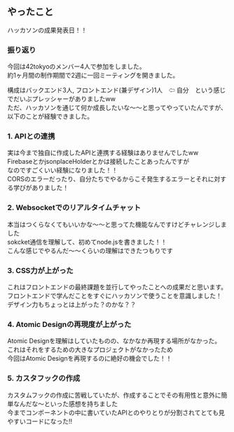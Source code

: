 ## やったこと
ハッカソンの成果発表日！！  

### 振り返り
今回は42tokyoのメンバー4人で参加をしました。  
約1ヶ月間の制作期間で2週に一回ミーティングを開きました。  

構成はバックエンド3人, フロントエンド(兼デザイン)1人　⇦ 自分　という感じでだいぶプレッシャーがありましたww  
ただ、ハッカソンを通じて何か成長したいな〜〜と思ってやっていたんですが、以下のことが経験できました。

### 1. APIとの連携
実は今まで独自に作成したAPIと連携する経験はありませんでしたww  
FirebaseとかjsonplaceHolderとかは接続したことあったんですが  
なのですごくいい経験になりました！！  
CORSのエラーだったり、自分たちでやるからこそ発生するエラーとそれに対する学びがありました！  

### 2. Websocketでのリアルタイムチャット
本当はつくらなくてもいいかな〜〜と思ってた機能なんですけどチャレンジしました  
sokcket通信を理解して、初めてnode.jsを書きました！！  
こんな感じでやるんだ〜〜くらいの理解はできたつもりです

### 3. CSS力が上がった
これはフロントエンドの最終課題を並行してやったことへの成果だと思います。  
フロントエンドで学んだことをすぐにハッカソンで使うことを意識しました！  
デザイン力もちょっとは上がった？のかな？？

### 4. Atomic Designの再現度が上がった
Atomic Designを理解はしていたものの、なかなか再現する場所がなかった。  
これはそれをするための大きなプロジェクトがなかったため  
今回はAtomic Designを再現するのに絶好の機会でした！！

### 5. カスタフックの作成
カスタムフックの作成に苦戦していたが、作成することでその有用性と意外に簡単なんだな〜といった感想を持ちました  
今までコンポーネントの中に書いていたAPIとのやりとりが分割されてとても見やすいコードになった!!


